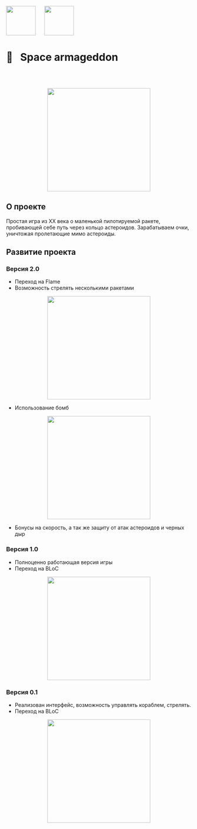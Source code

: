 [<img src="https://github.com/RNOVOSELOV/flutter_space_armageddon/blob/main/resources/flutter_logo.png"  height="80">](https://flutter.dev/)  &nbsp;&nbsp;&nbsp;&nbsp;   [<img src="https://github.com/RNOVOSELOV/flutter_space_armageddon/blob/main/resources/flame_logo.png"  height="80">](https://flame-engine.org/)   

#  🚀&nbsp;&nbsp; Space armageddon
<br/>
<br/>

<p align="center">
  <img src="https://github.com/RNOVOSELOV/flutter_space_armageddon/blob/main/resources/gameplay.gif" height="280" />
</p>


## О проекте

Простая игра из XX века о маленькой пилотируемой ракете, пробивающей себе путь через кольцо астероидов.
Зарабатываем очки, уничтожая пролетающие мимо астероиды.

## Развитие проекта 

### Версия 2.0

- Переход на Flame
- Возможность стрелять несколькими ракетами
<p align="center">
  <img src="https://github.com/RNOVOSELOV/flutter_space_armageddon/blob/main/resources/gun.gif" height="280" />
</p>

- Использование бомб
<p align="center">
  <img src="https://github.com/RNOVOSELOV/flutter_space_armageddon/blob/main/resources/bombs.gif" height="280" />
</p>

- Бонусы на скорость, а так же защиту от атак астероидов и черных дыр

### Версия 1.0

- Полноценно работающая версия игры
- Переход на BLoC 

<p align="center">
  <img src="https://github.com/RNOVOSELOV/flutter_space_armageddon/blob/main/resources/space_armaggedon.gif" height="280" />
</p>

### Версия 0.1

- Реализован интерфейс, возможность управлять кораблем, стрелять.
- Переход на BLoC 

<p align="center">
  <img src="https://github.com/RNOVOSELOV/flutter_space_armageddon/blob/main/resources/areas.png" height="280"/>
</p>


